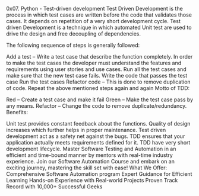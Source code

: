 0x07. Python - Test-driven development
Test Driven Development is the process in which test cases are written before the code that validates those cases. It depends on repetition of a very short development cycle. Test driven Development is a technique in which automated Unit test are used to drive the design and free decoupling of dependencies.

The following sequence of steps is generally followed:

Add a test – Write a test case that describe the function completely. In order to make the test cases the developer must understand the features and requirements using user stories and use cases.
Run all the test cases and make sure that the new test case fails.
Write the code that passes the test case
Run the test cases
Refactor code – This is done to remove duplication of code.
Repeat the above mentioned steps again and again
Motto of TDD:



Red – Create a test case and make it fail
Green – Make the test case pass by any means.
Refactor – Change the code to remove duplicate/redundancy.
Benefits:

Unit test provides constant feedback about the functions.
Quality of design increases which further helps in proper maintenance.
Test driven development act as a safety net against the bugs.
TDD ensures that your application actually meets requirements defined for it.
TDD have very short development lifecycle.
Master Software Testing and Automation in an efficient and time-bound manner by mentors with real-time industry experience. Join our Software Automation Course and embark on an exciting journey, mastering the skill set with ease!
What We Offer:
Comprehensive Software Automation program
Expert Guidance for Efficient Learning
Hands-on Experience with Real-world Projects
Proven Track Record with 10,000+ Successful Geeks
